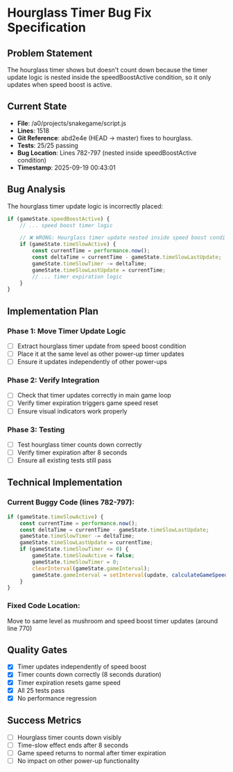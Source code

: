 # Hourglass Timer Bug Fix Specification

## Problem Statement

The hourglass timer shows but doesn't count down because the timer update logic is nested inside the speedBoostActive condition, so it only updates when speed boost is active.

## Current State

- **File**: /a0/projects/snakegame/script.js
- **Lines**: 1518
- **Git Reference**: abd2e4e (HEAD -> master) fixes to hourglass.
- **Tests**: 25/25 passing
- **Bug Location**: Lines 782-797 (nested inside speedBoostActive condition)
- **Timestamp**: 2025-09-19 00:43:01

## Bug Analysis

The hourglass timer update logic is incorrectly placed:

```javascript
if (gameState.speedBoostActive) {
    // ... speed boost timer logic

    // ❌ WRONG: Hourglass timer update nested inside speed boost condition
    if (gameState.timeSlowActive) {
        const currentTime = performance.now();
        const deltaTime = currentTime - gameState.timeSlowLastUpdate;
        gameState.timeSlowTimer -= deltaTime;
        gameState.timeSlowLastUpdate = currentTime;
        // ... timer expiration logic
    }
}
```

## Implementation Plan

### Phase 1: Move Timer Update Logic

- [ ] Extract hourglass timer update from speed boost condition
- [ ] Place it at the same level as other power-up timer updates
- [ ] Ensure it updates independently of other power-ups

### Phase 2: Verify Integration

- [ ] Check that timer updates correctly in main game loop
- [ ] Verify timer expiration triggers game speed reset
- [ ] Ensure visual indicators work properly

### Phase 3: Testing

- [ ] Test hourglass timer counts down correctly
- [ ] Verify timer expiration after 8 seconds
- [ ] Ensure all existing tests still pass

## Technical Implementation

### Current Buggy Code (lines 782-797):

```javascript
if (gameState.timeSlowActive) {
    const currentTime = performance.now();
    const deltaTime = currentTime - gameState.timeSlowLastUpdate;
    gameState.timeSlowTimer -= deltaTime;
    gameState.timeSlowLastUpdate = currentTime;
    if (gameState.timeSlowTimer <= 0) {
        gameState.timeSlowActive = false;
        gameState.timeSlowTimer = 0;
        clearInterval(gameState.gameInterval);
        gameState.gameInterval = setInterval(update, calculateGameSpeed());
    }
}
```

### Fixed Code Location:

Move to same level as mushroom and speed boost timer updates (around line 770)

## Quality Gates

- [x] Timer updates independently of speed boost
- [x] Timer counts down correctly (8 seconds duration)
- [x] Timer expiration resets game speed
- [x] All 25 tests pass
- [x] No performance regression

## Success Metrics

- [ ] Hourglass timer counts down visibly
- [ ] Time-slow effect ends after 8 seconds
- [ ] Game speed returns to normal after timer expiration
- [ ] No impact on other power-up functionality
